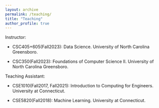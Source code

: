 ```yaml
---
layout: archive
permalink: /teaching/
title: "Teaching"
author_profile: true
---
```


Instructor:

* CSC405+605(Fall2023): Data Science. University of North Carolina Greensboro.

* CSC350(Fall2023): Foundations of Computer Science II. University of North Carolina Greensboro.

Teaching Assistant:

* CSE1010(Fall2017, Fall2021): Introduction to Computing for Engineers. University at Connecticut.

* CSE5820(Fall2018): Machine Learning. University at Connecticut.
